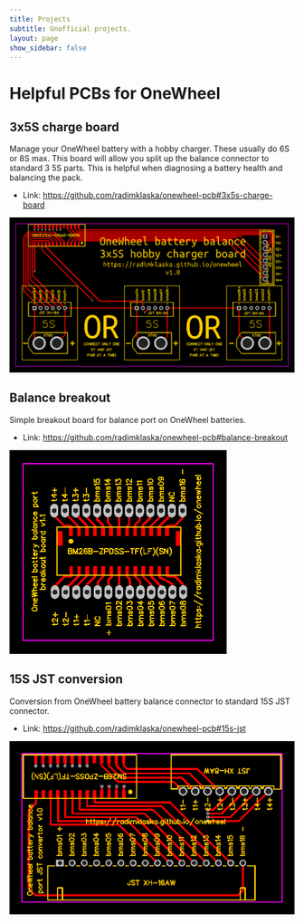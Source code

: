 ```yaml
---
title: Projects
subtitle: Unofficial projects.
layout: page
show_sidebar: false
---
```


# Helpful PCBs for OneWheel

## 3x5S charge board

Manage your OneWheel battery with a hobby charger. These usually do 6S or 8S max. This board will allow you split up the balance connector to standard 3 5S parts. This is helpful when diagnosing a battery health and balancing the pack.

* Link: https://github.com/radimklaska/onewheel-pcb#3x5s-charge-board

[![PCBs for OneWheel](images/PCB_onewheel_3x5s_charge.png)](https://github.com/radimklaska/onewheel-pcb "Helpful PCBs for OneWheel")

## Balance breakout

Simple breakout board for balance port on OneWheel batteries.

* Link: https://github.com/radimklaska/onewheel-pcb#balance-breakout

[![PCBs for OneWheel](images/PCB_onewheel_balance_breakout.png)](https://github.com/radimklaska/onewheel-pcb "Helpful PCBs for OneWheel")

## 15S JST conversion

Conversion from OneWheel battery balance connector to standard 15S JST connector.

* Link: https://github.com/radimklaska/onewheel-pcb#15s-jst

[![PCBs for OneWheel](images/PCB_onewheel_15s_jst.png)](https://github.com/radimklaska/onewheel-pcb "Helpful PCBs for OneWheel")

